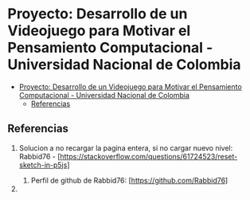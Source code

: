 # Proyecto: Desarrollo de un Videojuego para Motivar el Pensamiento Computacional - Universidad Nacional de Colombia

- [Proyecto: Desarrollo de un Videojuego para Motivar el Pensamiento Computacional - Universidad Nacional de Colombia](#proyecto-desarrollo-de-un-videojuego-para-motivar-el-pensamiento-computacional---universidad-nacional-de-colombia)
  - [Referencias](#referencias)

## Referencias

1. Solucion a no recargar la pagina entera, si no cargar nuevo nivel: Rabbid76 - [https://stackoverflow.com/questions/61724523/reset-sketch-in-p5js]

   1. Perfil de github de Rabbid76: [https://github.com/Rabbid76]

2.
